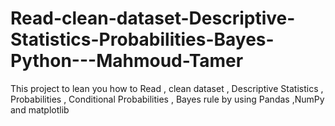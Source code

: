 # Read-clean-dataset-Descriptive-Statistics-Probabilities-Bayes-Python---Mahmoud-Tamer
This project to lean you how to Read ,  clean dataset , Descriptive Statistics  , Probabilities , Conditional Probabilities , Bayes rule by using Pandas ,NumPy  and matplotlib
